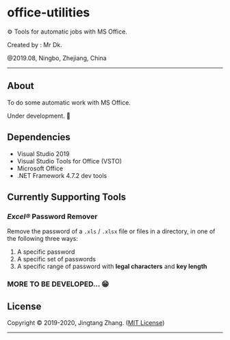 # office-utilities

⚙️ Tools for automatic jobs with MS Office.

Created by : Mr Dk.

@2019.08, Ningbo, Zhejiang, China

---

## About

To do some automatic work with MS Office.

Under development. 🤤

## Dependencies

* Visual Studio 2019
* Visual Studio Tools for Office (VSTO)
* Microsoft Office
* .NET Framework 4.7.2 dev tools

## Currently Supporting Tools

### _Excel®_ Password Remover

Remove the password of a `.xls` / `.xlsx` file or files in a directory, in one of the following three ways:

1. A specific password
2. A specific set of passwords
3. A specific range of password with __legal characters__ and __key length__

### MORE TO BE DEVELOPED... 😁

## License

Copyright © 2019-2020, Jingtang Zhang. ([MIT License](LICENSE))

---

